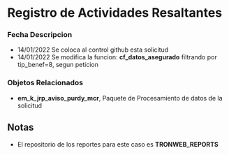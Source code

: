# Registro de Actividades Resaltantes
### Fecha       Descripcion
* 14/01/2022    Se coloca al control github esta solicitud
* 14/01/2022    Se modifica la funcion: **cf_datos_asegurado** filtrando por tip_benef=8, segun peticion

                
### Objetos Relacionados
- **em_k_jrp_aviso_purdy_mcr**, Paquete de Procesamiento de datos de la solicitud

## Notas
- El repositorio de los reportes para este caso es **TRONWEB_REPORTS**